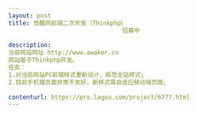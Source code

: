 ```yaml
---                
layout: post       
title: 觉醒网前端二次开发（Thinkphp）
                                招募中
           
description: 
当前网站网址 http://www.awaker.cn
网站基于Thinkphp开发。
任务：
1.对当前网站PC前端样式重新设计，规范全站样式;
2.目前手机端页面非常不友好，新样式需自适应移动端页面;
     
contenturl: https://pro.lagou.com/project/6777.html      
---                 
```


